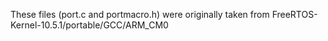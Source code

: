 These files (port.c and portmacro.h) were originally taken from FreeRTOS-Kernel-10.5.1/portable/GCC/ARM_CM0

